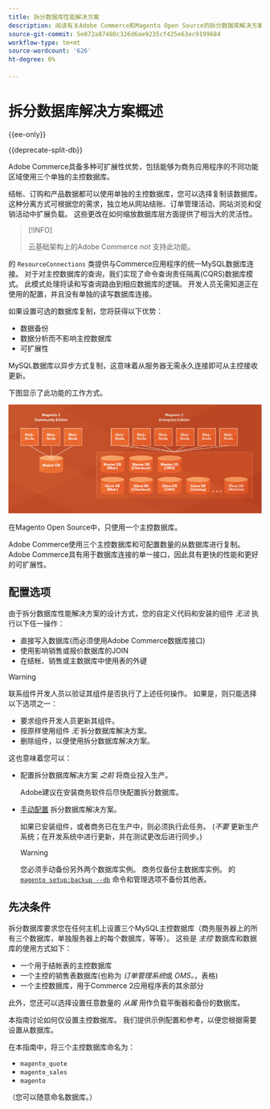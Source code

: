 ```yaml
---
title: 拆分数据库性能解决方案
description: 阅读有关Adobe Commerce和Magento Open Source的拆分数据库解决方案。
source-git-commit: 5e072a87480c326d6ae9235cf425e63ec9199684
workflow-type: tm+mt
source-wordcount: '626'
ht-degree: 0%

---
```



# 拆分数据库解决方案概述

{{ee-only}}

{{deprecate-split-db}}

Adobe Commerce具备多种可扩展性优势，包括能够为商务应用程序的不同功能区域使用三个单独的主控数据库。

结帐、订购和产品数据都可以使用单独的主控数据库，您可以选择复制该数据库。 这种分离方式可根据您的需求，独立地从网站结账、订单管理活动、网站浏览和促销活动中扩展负载。 这些更改在如何缩放数据库层方面提供了相当大的灵活性。

>[!INFO]
>
>云基础架构上的Adobe Commerce _not_ 支持此功能。

的 `ResourceConnections` 类提供与Commerce应用程序的统一MySQL数据库连接。 对于对主控数据库的查询，我们实现了命令查询责任隔离(CQRS)数据库模式。 此模式处理将读和写查询路由到相应数据库的逻辑。 开发人员无需知道正在使用的配置，并且没有单独的读写数据库连接。

如果设置可选的数据库复制，您将获得以下优势：

- 数据备份
- 数据分析而不影响主控数据库
- 可扩展性

MySQL数据库以异步方式复制，这意味着从服务器无需永久连接即可从主控接收更新。

下图显示了此功能的工作方式。

![Adobe Commerce使用不同的数据库来存储表](../../assets/configuration/split-db-diagram-ee.png)

在Magento Open Source中，只使用一个主控数据库。

Adobe Commerce使用三个主控数据库和可配置数量的从数据库进行复制。 Adobe Commerce具有用于数据库连接的单一接口，因此具有更快的性能和更好的可扩展性。

## 配置选项

由于拆分数据库性能解决方案的设计方式，您的自定义代码和安装的组件 _无法_ 执行以下任一操作：

- 直接写入数据库(而必须使用Adobe Commerce数据库接口)
- 使用影响销售或报价数据库的JOIN
- 在结帐、销售或主数据库中使用表的外键

>[!WARNING]
>
>联系组件开发人员以验证其组件是否执行了上述任何操作。 如果是，则只能选择以下选项之一：
>
>- 要求组件开发人员更新其组件。
>- 按原样使用组件 _无_ 拆分数据库解决方案。
>- 删除组件，以便使用拆分数据库解决方案。


这也意味着您可以：

- 配置拆分数据库解决方案 _之前_ 将商业投入生产。

   Adobe建议在安装商务软件后尽快配置拆分数据库。

- [手动配置](multi-master-manual.md) 拆分数据库解决方案。

   如果已安装组件，或者商务已在生产中，则必须执行此任务。 (_不要_ 更新生产系统；在开发系统中进行更新，并在测试更改后进行同步。)

   >[!WARNING]
   >
   >您必须手动备份另外两个数据库实例。 商务仅备份主数据库实例。 的 [`magento setup:backup --db`](../../installation/tutorials/backup.md) 命令和管理选项不备份其他表。

## 先决条件

拆分数据库要求您在任何主机上设置三个MySQL主控数据库（商务服务器上的所有三个数据库，单独服务器上的每个数据库，等等）。 这些是 _主控_ 数据库和数据库的使用方式如下：

- 一个用于结帐表的主控数据库
- 一个主控的销售表数据库(也称为 _订单管理系统_&#x200B;或 _OMS。_，表格)
- 一个主控数据库，用于Commerce 2应用程序表的其余部分

此外，您还可以选择设置任意数量的 _从属_ 用作负载平衡器和备份的数据库。

本指南讨论如何仅设置主控数据库。 我们提供示例配置和参考，以便您根据需要设置从数据库。

在本指南中，将三个主控数据库命名为：

- `magento_quote`
- `magento_sales`
- `magento`

（您可以随意命名数据库。）
